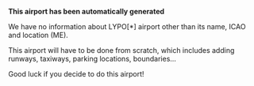 **This airport has been automatically generated**

We have no information about LYPO[*] airport other than its name, ICAO and location (ME).

This airport will have to be done from scratch, which includes adding runways, taxiways, parking locations, boundaries...

Good luck if you decide to do this airport!
